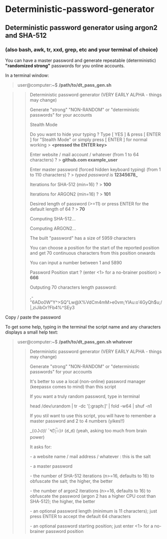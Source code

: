 # Deterministic-password-generator

## Deterministic password generator using argon2 and SHA-512

### (also bash, awk, tr, xxd, grep, etc and your terminal of choice)

You can have a master password and generate repeatable (deterministic) **"randomized strong"** passwords for you online accounts.

In a terminal window: 

>user@computer:~$ **/path/to/dt_pass_gen.sh**

>>Deterministic password generator (VERY EARLY ALPHA - things may change)
>>
>>Generate "strong" "NON-RANDOM" or "deterministic passwords" for your accounts
>>
>>Stealth Mode
>>
>>Do you want to hide your typing ? Type [ YES ] & press [ ENTER ] for "Stealth Mode" or simply press [ ENTER ] for normal working \> **<pressed the ENTER key\>**
>>
>>Enter website / mail account / whatever (from 1 to 64 characters) ? \> **github.com example_user**
>>
>>Enter master password (forced hidden keyboard typing) (from 1 to 110 characters) ? \> _typed password is_ **12345678_**
>>
>>Iterations for SHA-512 (min=16) ? \> **100**
>>
>>Iterations for ARGON2 (min=16) ? \> **101**
>>
>>Desired length of password (>=11) or press ENTER for the default length of 64 ? \> **70**
>>
>>Computing SHA-512...
>>
>>Computing ARGON2...
>>
>>
>>
>>The built "password" has a size of 5959 characters
>>
>>You can choose a position for the start of the reported position and get 70 continuous characters from this position onwards
>>
>>You can input a number between 1 and 5890
>>
>>Password Position start ? (enter <1> for a no-brainer position) \> **666**
>>
>>
>>Outputing 70 characters length password:
>>
>>,-"6ADo0W"Y^>SQ"Lw@X%VdCm4mM>e0vm;YlAu:o'4GyQh$u\;/|,ziJibOr?Fb4%^SEy3

Copy / paste the password


To get some help, typing in the terminal the script name and any characters displays a small help text:

>user@computer:~$ **/path/to/dt_pass_gen.sh whatever**
>>Deterministic password generator (VERY EARLY ALPHA - things may change)
>>
>>Generate "strong" "NON-RANDOM" or "deterministic passwords" for your accounts
>>
>>It\'s better to use a local (non-online) password manager (keepassx comes to mind) than this script
>>
>>
>>If you want a truly random password, type in terminal
>>
>>head /dev/urandom | tr -dc '[:graph:]' | fold -w64 | shuf -n1
>>
>>
>>If you stil want to use this script, you will have to remember a master password and 2 to 4 numbers (yikes!!)
>>
>>
>>\_(⊙_ʖ⊙)_/     ¯٩(͡๏̯͡๏)۶     (ఠ_ఠ)     (yeah, asking too much from brain power)
>>
>>
>>It asks for:
>>
>>\- a website name / mail address / whatever : this is the salt
>>
>>\- a master password
>>
>>\- the number of SHA-512 iterations (n>=16, defaults to 16) to obfuscate the salt; the higher, the better
>>
>>\- the number of argon2 iterations (n>=16, defaults to 16) to obfuscate the password (argon 2 has a higher CPU cost than SHA-512); the higher, the better
>>
>>\- an optional password length (minimum is 11 characters); just press ENTER to accept the default 64 characters
>>
>>\- an optional password starting position; just enter <1> for a no-brainer password position
